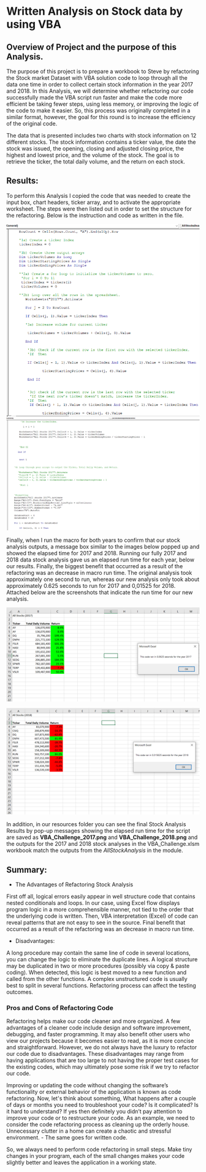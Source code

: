# Written Analysis on Stock data by using VBA

## Overview of Project and the purpose of this Analysis.

The purpose of this project is to prepare a workbook to Steve by refactoring the Stock market Dataset with VBA solution code to loop through all the data one time in order to collect certain stock information in the year 2017 and 2018. In this Analysis, we will determine whether refactoring our code successfully made the VBA script run faster and make the code more efficient be taking fewer steps, using less memory, or improving the logic of the code to make it easier. So, this process was originally completed in a similar format, however, the goal for this round is to increase the efficiency of the original code. 

The data that is presented includes two charts with stock information on 12 different stocks. The stock information contains a ticker value, the date the stock was issued, the opening, closing and adjusted closing price, the highest and lowest price, and the volume of the stock. The goal is to retrieve the ticker, the total daily volume, and the return on each stock.
   
## Results: 

To perform this Analysis I copied the code that was needed to create the input box, chart headers, ticker array, and to activate the appropriate worksheet. The steps were then listed out in order to set the structure for the refactoring. Below is the instruction and code as written in the file.  

![date](Resources/VBA_Ch_Screenshot_2.png)
![date](Resources/VBA_Ch_Screenshot_1.png) 

Finally, when I run the macro for both years to confirm that our stock analysis outputs, a message box similar to the images below popped up and showed the elapsed time for 2017 and 2018. Running our fully 2017 and 2018 data stock analysis gave us an elapsed run time for each year, below our results. Finally, the biggest benefit that occurred as a result of the refactoring was an decrease in macro run time. The original analysis took approximately one second to run, whereas our new analysis only took about approximately 0.625 seconds to run for 2017 and 0,01525 for 2018. Attached below are the screenshots that indicate the run time for our new analysis.

![date](Resources/VBA_Challenge_2017.png)

![date](Resources/VBA_Challenge_2018.png)

In addition, in our resources folder you can see the final Stock Analysis Results by pop-up messages showing the elapsed run time for the script are saved as **VBA_Challenge_2017.png** and **VBA_Challenge_2018.png** and the outputs for the 2017 and 2018 stock analyses in the VBA_Challenge.xlsm workbook match the outputs from the *AllStockAnalysis* in the module.

   ##  Summary: 
   
- The Advantages of Refactoring Stock Analysis

First off all, logical errors easily appear in well structure code that contains nested conditionals and loops.
In our case, using Excel flow displays program logic in a more comprehensible manner, not tied to the order that the underlying code is written. Then, VBA interpretation (Excel) of code can reveal patterns that are not easy to see in the source. Final benefit that occurred as a result of the refactoring was an decrease in macro run time. 

- Disadvantages:

A long procedure may contain the same line of code in several locations, you can change the logic to eliminate the duplicate lines. A logical structure may be duplicated in two or more procedures (possibly via copy & paste coding). When detected, this logic is best moved to a new function and called from the other functions.
A complex unstructured code is usually best to split in several functions.
Refactoring process can affect the testing outcomes.

### Pros and Cons of Refactoring Code

Refactoring helps make our code cleaner and more organized. A few advantages of a cleaner code include design and software improvement, debugging, and faster programming. It may also benefit other users who view our projects because it becomes easier to read, as it is more concise and straightforward. However, we do not always have the luxury to refactor our code due to disadvantages. These disadvantages may range from having applications that are too large to not having the proper test cases for the existing codes, which may ultimately pose some risk if we try to refactor our code.

Improving or updating the code without changing the software’s functionality or external behavior of the application is known as code refactoring. Now, let's think about something, What happens after a couple of days or months you need to troubleshoot your code? Is it complicated? Is it hard to understand? If yes then definitely you didn’t pay attention to improve your code or to restructure your code. As an example, we need to consider the code refactoring process as cleaning up the orderly house. Unnecessary clutter in a home can create a chaotic and stressful environment. - The same goes for written code.

So, we always need to perform code refactoring in small steps. Make tiny changes in your program, each of the small changes makes your code slightly better and leaves the application in a working state.



